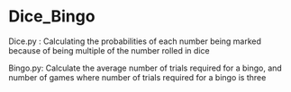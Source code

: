 # Dice_Bingo

Dice.py : Calculating the probabilities of each number being marked because of being multiple of the number rolled in dice

Bingo.py: Calculate the average number of trials required for a bingo, and number of games where number of trials required for a bingo is three
